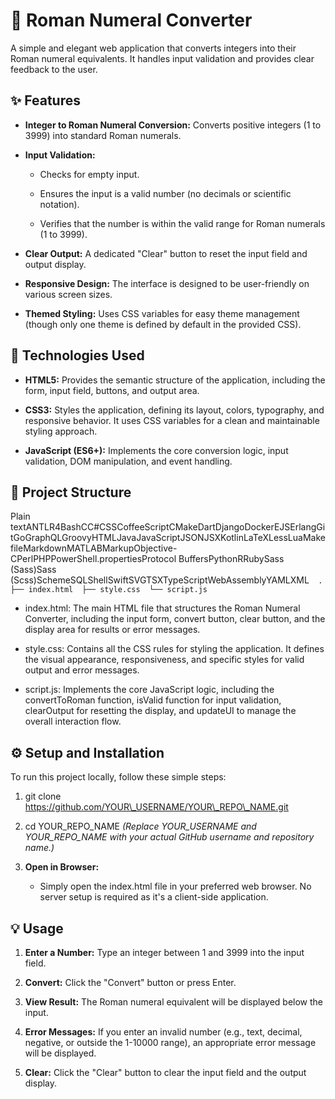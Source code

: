 🧮 Roman Numeral Converter
==========================

A simple and elegant web application that converts integers into their Roman numeral equivalents. It handles input validation and provides clear feedback to the user.

✨ Features
----------

*   **Integer to Roman Numeral Conversion:** Converts positive integers (1 to 3999) into standard Roman numerals.
    
*   **Input Validation:**
    
    *   Checks for empty input.
        
    *   Ensures the input is a valid number (no decimals or scientific notation).
        
    *   Verifies that the number is within the valid range for Roman numerals (1 to 3999).
        
*   **Clear Output:** A dedicated "Clear" button to reset the input field and output display.
    
*   **Responsive Design:** The interface is designed to be user-friendly on various screen sizes.
    
*   **Themed Styling:** Uses CSS variables for easy theme management (though only one theme is defined by default in the provided CSS).
    

🚀 Technologies Used
--------------------

*   **HTML5:** Provides the semantic structure of the application, including the form, input field, buttons, and output area.
    
*   **CSS3:** Styles the application, defining its layout, colors, typography, and responsive behavior. It uses CSS variables for a clean and maintainable styling approach.
    
*   **JavaScript (ES6+):** Implements the core conversion logic, input validation, DOM manipulation, and event handling.
    

📁 Project Structure
--------------------

Plain textANTLR4BashCC#CSSCoffeeScriptCMakeDartDjangoDockerEJSErlangGitGoGraphQLGroovyHTMLJavaJavaScriptJSONJSXKotlinLaTeXLessLuaMakefileMarkdownMATLABMarkupObjective-CPerlPHPPowerShell.propertiesProtocol BuffersPythonRRubySass (Sass)Sass (Scss)SchemeSQLShellSwiftSVGTSXTypeScriptWebAssemblyYAMLXML`   .  ├── index.html  ├── style.css  └── script.js   `

*   index.html: The main HTML file that structures the Roman Numeral Converter, including the input form, convert button, clear button, and the display area for results or error messages.
    
*   style.css: Contains all the CSS rules for styling the application. It defines the visual appearance, responsiveness, and specific styles for valid output and error messages.
    
*   script.js: Implements the core JavaScript logic, including the convertToRoman function, isValid function for input validation, clearOutput for resetting the display, and updateUI to manage the overall interaction flow.
    

⚙️ Setup and Installation
-------------------------

To run this project locally, follow these simple steps:

1.  git clone https://github.com/YOUR\_USERNAME/YOUR\_REPO\_NAME.git
    
2.  cd YOUR\_REPO\_NAME _(Replace YOUR\_USERNAME and YOUR\_REPO\_NAME with your actual GitHub username and repository name.)_
    
3.  **Open in Browser:**
    
    *   Simply open the index.html file in your preferred web browser. No server setup is required as it's a client-side application.
        

💡 Usage
--------

1.  **Enter a Number:** Type an integer between 1 and 3999 into the input field.
    
2.  **Convert:** Click the "Convert" button or press Enter.
    
3.  **View Result:** The Roman numeral equivalent will be displayed below the input.
    
4.  **Error Messages:** If you enter an invalid number (e.g., text, decimal, negative, or outside the 1-10000 range), an appropriate error message will be displayed.
    
5.  **Clear:** Click the "Clear" button to clear the input field and the output display.
